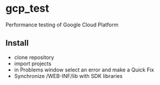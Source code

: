 # gcp_test
Performance testing of Google Cloud Platform

## Install
* clone repository
* import projects
* in Problems window select an error and make a Quick Fix
* Synchronize <WAR>/WEB-INF/lib with SDK libraries
